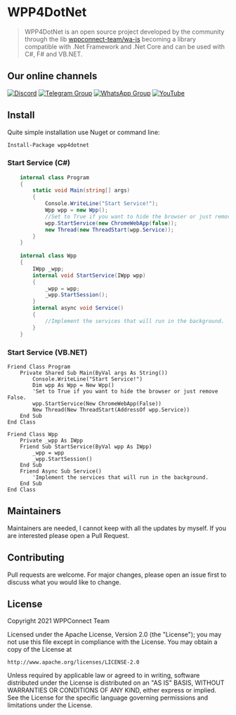 # WPP4DotNet

> WPP4DotNet is an open source project developed by the community through the lib
> [wppconnect-team/wa-js](https://github.com/wppconnect-team/wa-js) becoming a library compatible with .Net Framework and .Net Core and can be used with C#, F# and VB.NET.

## Our online channels

[![Discord](https://img.shields.io/discord/844351092758413353?color=blueviolet&label=Discord&logo=discord&style=flat)](https://discord.gg/JU5JGGKGNG)
[![Telegram Group](https://img.shields.io/badge/Telegram-Group-32AFED?logo=telegram)](https://t.me/wppconnect)
[![WhatsApp Group](https://img.shields.io/badge/WhatsApp-Group-25D366?logo=whatsapp)](https://chat.whatsapp.com/C1ChjyShl5cA7KvmtecF3L)
[![YouTube](https://img.shields.io/youtube/channel/subscribers/UCD7J9LG08PmGQrF5IS7Yv9A?label=YouTube)](https://www.youtube.com/c/wppconnect)

## Install

Quite simple installation use Nuget or command line:
```bash
Install-Package wpp4dotnet
```

### Start Service (C#)

```c#
    internal class Program
    {
        static void Main(string[] args)
        {
            Console.WriteLine("Start Service!");
            Wpp wpp = new Wpp();
            //Set to True if you want to hide the browser or just remove False.
            wpp.StartService(new ChromeWebApp(false));
            new Thread(new ThreadStart(wpp.Service));
        }
    }
    
    internal class Wpp
    {
        IWpp _wpp;
        internal void StartService(IWpp wpp)
        {
            _wpp = wpp;
            _wpp.StartSession();
        }
        internal async void Service()
        {
            //Implement the services that will run in the background.
        }
    }
```
### Start Service (VB.NET)

```vb.net
Friend Class Program
    Private Shared Sub Main(ByVal args As String())
        Console.WriteLine("Start Service!")
        Dim wpp As Wpp = New Wpp()
        'Set to True if you want to hide the browser or just remove False.
        wpp.StartService(New ChromeWebApp(False))
        New Thread(New ThreadStart(AddressOf wpp.Service))
    End Sub
End Class

Friend Class Wpp
    Private _wpp As IWpp
    Friend Sub StartService(ByVal wpp As IWpp)
        _wpp = wpp
        _wpp.StartSession()
    End Sub
    Friend Async Sub Service()
        'Implement the services that will run in the background.
    End Sub
End Class
```
## Maintainers
Maintainers are needed, I cannot keep with all the updates by myself. If you are interested please open a Pull Request.

## Contributing
Pull requests are welcome. For major changes, please open an issue first to discuss what you would like to change.

## License

Copyright 2021 WPPConnect Team

Licensed under the Apache License, Version 2.0 (the "License");
you may not use this file except in compliance with the License.
You may obtain a copy of the License at

    http://www.apache.org/licenses/LICENSE-2.0

Unless required by applicable law or agreed to in writing, software
distributed under the License is distributed on an "AS IS" BASIS,
WITHOUT WARRANTIES OR CONDITIONS OF ANY KIND, either express or implied.
See the License for the specific language governing permissions and
limitations under the License.
